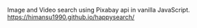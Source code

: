 Image and Video search using Pixabay api in vanilla JavaScript.
https://himansu1990.github.io/happysearch/
